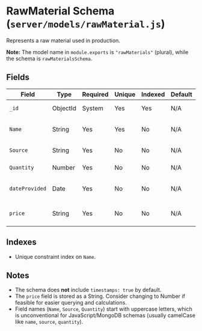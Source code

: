 # RawMaterial Schema (`server/models/rawMaterial.js`)

Represents a raw material used in production.

**Note:** The model name in `module.exports` is `"rawMaterials"` (plural), while the schema is `rawMaterialsSchema`.

## Fields

| Field          | Type   | Required | Unique | Indexed | Default | Description                                |
|----------------|--------|----------|--------|---------|---------|--------------------------------------------|
| `_id`          | ObjectId | System | Yes    | Yes     | N/A     | Unique identifier for the document.        |
| `Name`         | String | Yes      | Yes    | No      | N/A     | Name of the raw material (must be unique). |
| `Source`       | String | Yes      | No     | No      | N/A     | Source/supplier of the raw material.     |
| `Quantity`     | Number | Yes      | No     | No      | N/A     | Quantity of the material in stock.         |
| `dateProvided` | Date   | Yes      | No     | No      | N/A     | Date the material was received/provided.   |
| `price`        | String | Yes      | No     | No      | N/A     | Price of the material (stored as String).  |

## Indexes

*   Unique constraint index on `Name`.

## Notes

*   The schema does **not** include `timestamps: true` by default.
*   The `price` field is stored as a String. Consider changing to Number if feasible for easier querying and calculations.
*   Field names (`Name`, `Source`, `Quantity`) start with uppercase letters, which is unconventional for JavaScript/MongoDB schemas (usually camelCase like `name`, `source`, `quantity`). 